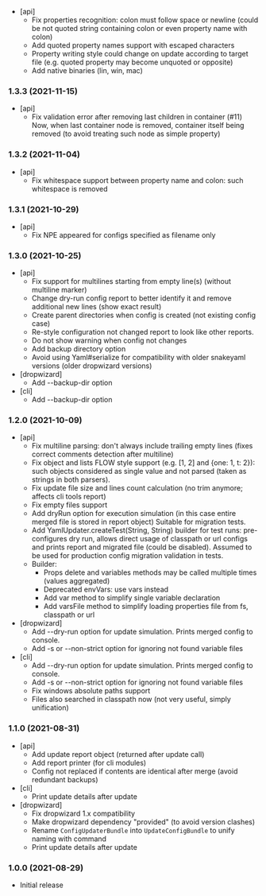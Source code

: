 * [api]
  - Fix properties recognition: colon must follow space or newline
    (could be not quoted string containing colon or even property name with colon)
  - Add quoted property names support with escaped characters
  - Property writing style could change on update according to target file
    (e.g. quoted property may become unquoted or opposite)
  - Add native binaries (lin, win, mac)

### 1.3.3 (2021-11-15)
* [api]
  - Fix validation error after removing last children in container (#11)
    Now, when last container node is removed, container itself being removed 
    (to avoid treating such node as simple property)

### 1.3.2 (2021-11-04)
* [api]
  - Fix whitespace support between property name and colon: such whitespace is removed

### 1.3.1 (2021-10-29)
* [api]
  - Fix NPE appeared for configs specified as filename only 

### 1.3.0 (2021-10-25)
* [api]
  - Fix support for multilines starting from empty line(s) (without multiline marker)
  - Change dry-run config report to better identify it and remove additional new lines (show exact result)
  - Create parent directories when config is created (not existing config case)
  - Re-style configuration not changed report to look like other reports.
  - Do not show warning when config not changes
  - Add backup directory option
  - Avoid using Yaml#serialize for compatibility with older snakeyaml versions (older dropwizard versions)
* [dropwizard]
  - Add --backup-dir option 
* [cli]
  - Add --backup-dir option

### 1.2.0 (2021-10-09)
* [api]
  - Fix multiline parsing: don't always include trailing empty lines (fixes correct comments detection after multiline)
  - Fix object and lists FLOW style support (e.g. [1, 2] and {one: 1, t: 2}): 
     such objects considered as single value and not parsed (taken as strings in both parsers).
  - Fix update file size and lines count calculation (no trim anymore; affects cli tools report)
  - Fix empty files support
  - Add dryRun option for execution simulation (in this case entire merged file is stored in report object)
     Suitable for migration tests.
  - Add YamlUpdater.createTest(String, String) builder for test runs: pre-configures dry run, allows direct usage of 
     classpath or url configs and prints report and migrated file (could be disabled).
     Assumed to be used for production config migration validation in tests.
  - Builder:
    * Props delete and variables methods may be called multiple times (values aggregated)
    * Deprecated envVars: use vars instead
    * Add var method to simplify single variable declaration
    * Add varsFile method to simplify loading properties file from fs, classpath or url
* [dropwizard]
  - Add --dry-run option for update simulation. Prints merged config to console.
  - Add -s or --non-strict option for ignoring not found variable files 
* [cli]
  - Add --dry-run option for update simulation. Prints merged config to console.
  - Add -s or --non-strict option for ignoring not found variable files
  - Fix windows absolute paths support
  - Files also searched in classpath now (not very useful, simply unification)  

### 1.1.0 (2021-08-31)
* [api]
  - Add update report object (returned after update call)
  - Add report printer (for cli modules)
  - Config not replaced if contents are identical after merge (avoid redundant backups)
* [cli]
  - Print update details after update 
* [dropwizard]
  - Fix dropwizard 1.x compatibility
  - Make dropwizard dependency "provided" (to avoid version clashes)
  - Rename `ConfigUpdaterBundle` into `UpdateConfigBundle` to unify naming with command
  - Print update details after update

### 1.0.0 (2021-08-29)
* Initial release